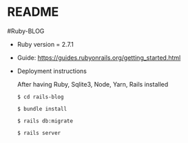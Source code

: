 # README

#Ruby-BLOG

* Ruby version = 2.7.1

* Guide: https://guides.rubyonrails.org/getting_started.html

* Deployment instructions

  After having Ruby, Sqlite3, Node, Yarn, Rails installed
  
  `$ cd rails-blog`
  
  `$ bundle install`
  
  `$ rails db:migrate`
  
  `$ rails server`
